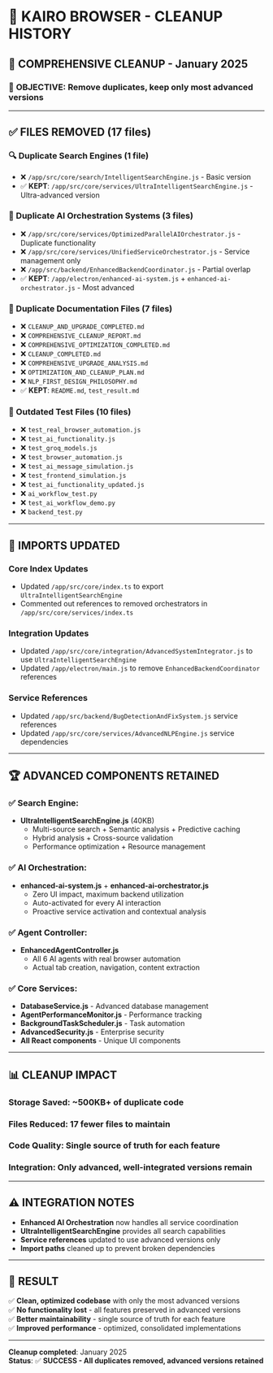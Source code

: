 # 🧹 KAIRO BROWSER - CLEANUP HISTORY

## 📅 **COMPREHENSIVE CLEANUP - January 2025**

### 🎯 **OBJECTIVE**: Remove duplicates, keep only most advanced versions

---

## ✅ **FILES REMOVED (17 files)**

### **🔍 Duplicate Search Engines (1 file)**
- ❌ `/app/src/core/search/IntelligentSearchEngine.js` - Basic version
- ✅ **KEPT**: `/app/src/core/services/UltraIntelligentSearchEngine.js` - Ultra-advanced version

### **🤖 Duplicate AI Orchestration Systems (3 files)**
- ❌ `/app/src/core/services/OptimizedParallelAIOrchestrator.js` - Duplicate functionality
- ❌ `/app/src/core/services/UnifiedServiceOrchestrator.js` - Service management only  
- ❌ `/app/src/backend/EnhancedBackendCoordinator.js` - Partial overlap
- ✅ **KEPT**: `/app/electron/enhanced-ai-system.js` + `enhanced-ai-orchestrator.js` - Most advanced

### **📄 Duplicate Documentation Files (7 files)**
- ❌ `CLEANUP_AND_UPGRADE_COMPLETED.md`
- ❌ `COMPREHENSIVE_CLEANUP_REPORT.md`
- ❌ `COMPREHENSIVE_OPTIMIZATION_COMPLETED.md` 
- ❌ `CLEANUP_COMPLETED.md`
- ❌ `COMPREHENSIVE_UPGRADE_ANALYSIS.md`
- ❌ `OPTIMIZATION_AND_CLEANUP_PLAN.md`
- ❌ `NLP_FIRST_DESIGN_PHILOSOPHY.md`
- ✅ **KEPT**: `README.md`, `test_result.md`

### **🧪 Outdated Test Files (10 files)**
- ❌ `test_real_browser_automation.js`
- ❌ `test_ai_functionality.js`
- ❌ `test_groq_models.js`
- ❌ `test_browser_automation.js`
- ❌ `test_ai_message_simulation.js`
- ❌ `test_frontend_simulation.js`
- ❌ `test_ai_functionality_updated.js`
- ❌ `ai_workflow_test.py`
- ❌ `test_ai_workflow_demo.py`
- ❌ `backend_test.py`

---

## 🔧 **IMPORTS UPDATED**

### **Core Index Updates**
- Updated `/app/src/core/index.ts` to export `UltraIntelligentSearchEngine`
- Commented out references to removed orchestrators in `/app/src/core/services/index.ts`

### **Integration Updates** 
- Updated `/app/src/core/integration/AdvancedSystemIntegrator.js` to use `UltraIntelligentSearchEngine`
- Updated `/app/electron/main.js` to remove `EnhancedBackendCoordinator` references

### **Service References**
- Updated `/app/src/backend/BugDetectionAndFixSystem.js` service references
- Updated `/app/src/core/services/AdvancedNLPEngine.js` service dependencies

---

## 🏆 **ADVANCED COMPONENTS RETAINED**

### **✅ Search Engine**: 
- **UltraIntelligentSearchEngine.js** (40KB)
  - Multi-source search + Semantic analysis + Predictive caching
  - Hybrid analysis + Cross-source validation
  - Performance optimization + Resource management

### **✅ AI Orchestration**:
- **enhanced-ai-system.js** + **enhanced-ai-orchestrator.js**
  - Zero UI impact, maximum backend utilization
  - Auto-activated for every AI interaction
  - Proactive service activation and contextual analysis

### **✅ Agent Controller**:
- **EnhancedAgentController.js**
  - All 6 AI agents with real browser automation
  - Actual tab creation, navigation, content extraction

### **✅ Core Services**:
- **DatabaseService.js** - Advanced database management
- **AgentPerformanceMonitor.js** - Performance tracking
- **BackgroundTaskScheduler.js** - Task automation
- **AdvancedSecurity.js** - Enterprise security
- **All React components** - Unique UI components

---

## 📊 **CLEANUP IMPACT**

### **Storage Saved**: ~500KB+ of duplicate code
### **Files Reduced**: 17 fewer files to maintain
### **Code Quality**: Single source of truth for each feature
### **Integration**: Only advanced, well-integrated versions remain

---

## ⚠️ **INTEGRATION NOTES**

- **Enhanced AI Orchestration** now handles all service coordination
- **UltraIntelligentSearchEngine** provides all search capabilities
- **Service references** updated to use advanced versions only
- **Import paths** cleaned up to prevent broken dependencies

---

## 🎯 **RESULT**

✅ **Clean, optimized codebase** with only the most advanced versions  
✅ **No functionality lost** - all features preserved in advanced versions  
✅ **Better maintainability** - single source of truth for each feature  
✅ **Improved performance** - optimized, consolidated implementations  

---

**Cleanup completed**: January 2025  
**Status**: ✅ **SUCCESS - All duplicates removed, advanced versions retained**